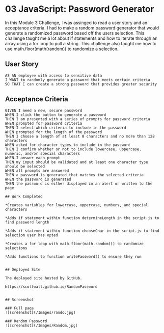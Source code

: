 # 03 JavaScript: Password Generator

In this Module 3 Challenge, I was assinged to read a user story and an acceptance criteria. I had to make a random password generator that would generate a randomized password based off the users selection. This challenge taught me a lot about if statements and how to iterate through an array using a for loop to pull a string. This challenge also taught me how to use math.floor(math(random)) to randomize a selection. 

## User Story

```
AS AN employee with access to sensitive data
I WANT to randomly generate a password that meets certain criteria
SO THAT I can create a strong password that provides greater security
```

## Acceptance Criteria

```
GIVEN I need a new, secure password
WHEN I click the button to generate a password
THEN I am presented with a series of prompts for password criteria
WHEN prompted for password criteria
THEN I select which criteria to include in the password
WHEN prompted for the length of the password
THEN I choose a length of at least 8 characters and no more than 128 characters
WHEN asked for character types to include in the password
THEN I confirm whether or not to include lowercase, uppercase, numeric, and/or special characters
WHEN I answer each prompt
THEN my input should be validated and at least one character type should be selected
WHEN all prompts are answered
THEN a password is generated that matches the selected criteria
WHEN the password is generated
THEN the password is either displayed in an alert or written to the page

## Work Completed

*Creates variables for lowercase, uppercase, numbers, and special characters

*Adds if statement within function determineLength in the script.js to find password length

*Adds if statement within function chooseChar in the script.js to find selection user has opted

*Creates a for loop with math.floor(math.random()) to randomize selections

*Adds functions to function writePassword() to ensure they run


## Deployed Site

The deployed site hosted by GitHub.

https://scottwatt.github.io/RandomPassword


## Screenshot

### Full page
![screenshot](/Images/rando.jpg)

### Random Password
![screenshot](/Images/Random.jpg)

